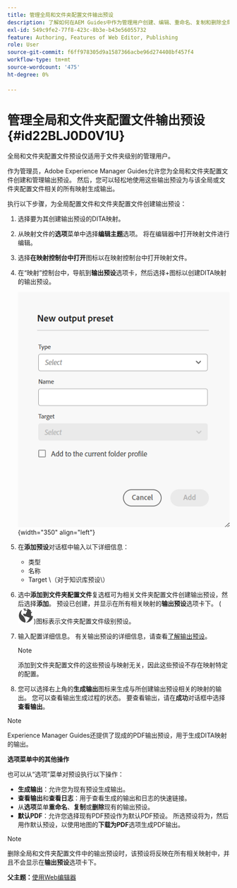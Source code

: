```yaml
---
title: 管理全局和文件夹配置文件输出预设
description: 了解如何在AEM Guides中作为管理用户创建、编辑、重命名、复制和删除全局和文件夹配置文件输出预设。
exl-id: 549c9fe2-77f8-423c-8b3e-b43e56055732
feature: Authoring, Features of Web Editor, Publishing
role: User
source-git-commit: f6ff978305d9a1587366acbe96d274408bf457f4
workflow-type: tm+mt
source-wordcount: '475'
ht-degree: 0%

---
```


# 管理全局和文件夹配置文件输出预设 {#id22BLJ0D0V1U}

全局和文件夹配置文件预设仅适用于文件夹级别的管理用户。

作为管理员，Adobe Experience Manager Guides允许您为全局和文件夹配置文件创建和管理输出预设。 然后，您可以轻松地使用这些输出预设为与该全局或文件夹配置文件相关的所有映射生成输出。

执行以下步骤，为全局配置文件和文件夹配置文件创建输出预设：

1. 选择要为其创建输出预设的DITA映射。
1. 从映射文件的&#x200B;**选项**&#x200B;菜单中选择&#x200B;**编辑主题**&#x200B;选项。 将在编辑器中打开映射文件进行编辑。
1. 选择&#x200B;**在映射控制台中打开**&#x200B;图标以在映射控制台中打开映射文件。
1. 在“映射”控制台中，导航到&#x200B;**输出预设**&#x200B;选项卡，然后选择+图标以创建DITA映射的输出预设。

   ![](images/add-global-output-preset.png){width="350" align="left"}

1. 在&#x200B;**添加预设**&#x200B;对话框中输入以下详细信息：
   - 类型
   - 名称
   - Target \（对于知识库预设\）
1. 选中&#x200B;**添加到文件夹配置文件**&#x200B;复选框可为相关文件夹配置文件创建输出预设，然后选择&#x200B;**添加**。 预设已创建，并显示在所有相关映射的&#x200B;**输出预设**&#x200B;选项卡下。 \( ![](images/global-preset-icon.svg)\)图标表示文件夹配置文件级别预设。
1. 输入配置详细信息。 有关输出预设的详细信息，请查看[了解输出预设](./generate-output-understand-presets.md)。

   >[!NOTE]
   >
   > 添加到文件夹配置文件的这些预设与映射无关，因此这些预设不存在映射特定的配置。

1. 您可以选择右上角的&#x200B;**生成输出**&#x200B;图标来生成与所创建输出预设相关的映射的输出。 您可以查看输出生成过程的状态。 要查看输出，请在&#x200B;**成功**&#x200B;对话框中选择&#x200B;**查看输出**。

>[!NOTE]
>
> Experience Manager Guides还提供了现成的PDF输出预设，用于生成DITA映射的输出。

**选项菜单中的其他操作**

也可以从“选项”菜单对预设执行以下操作：

- **生成输出**：允许您为现有预设生成输出。
- **查看输出**&#x200B;和&#x200B;**查看日志**：用于查看生成的输出和日志的快速链接。
- 从&#x200B;**选项**&#x200B;菜单&#x200B;**重命名**、**复制**&#x200B;或&#x200B;**删除**&#x200B;现有的输出预设。
- **默认PDF**：允许您选择现有PDF预设作为默认PDF预设。 所选预设将为，然后用作默认预设，以使用地图的&#x200B;**下载为PDF**&#x200B;选项生成PDF输出。

>[!NOTE]
>
> 删除全局和文件夹配置文件中的输出预设时，该预设将反映在所有相关映射中，并且不会显示在&#x200B;**输出预设**&#x200B;选项卡下。

**父主题：**&#x200B;[&#x200B;使用Web编辑器](web-editor.md)
